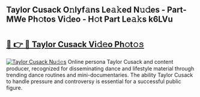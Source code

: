 ## Taylor Cusack O𝚗lyf𝚊ns Le𝚊𝚔ed N𝚞𝚍es - Part-MWe Ph𝚘tos Vi𝚍eo - H𝚘t Part Le𝚊𝚔s k6LVu

# <h2><a href="http://hf050o0.feru.top/?c=Taylor+Cusack">🔗 👉 🔴 Taylor Cusack Vi𝚍𝚎o Ph𝚘t𝚘𝚜</a></h2>

[![Taylor Cusack Nu𝚍𝚎s](https://i.imgur.com/0TWrTi3.gif)](http://hf050o0.feru.top/?c=Taylor+Cusack)
Online persona Taylor Cusack and content producer, recognized for disseminating dance and lifestyle material through trending dance routines and mini-documentaries. The ability Taylor Cusack to handle pressure and controversy is essential for a successful public figure. 
